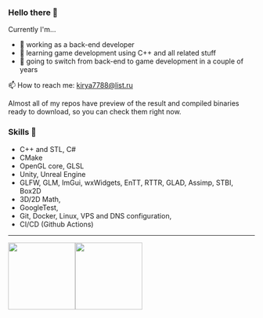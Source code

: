 ### Hello there 👋

Currently I'm...
- 💼 working as a back-end developer
- 🌱 learning game development using C++ and all related stuff
- 🔭 going to switch from back-end to game development in a couple of years

📫 How to reach me: kirya7788@list.ru

Almost all of my repos have preview of the result and compiled binaries ready to download, so you can check them right now.

### Skills 🧠
  - C++ and STL, C#
  - CMake
  - OpenGL core, GLSL
  - Unity, Unreal Engine
  - GLFW, GLM, ImGui, wxWidgets, EnTT, RTTR, GLAD, Assimp, STBI, Box2D
  - 3D/2D Math,
  - GoogleTest,
  - Git, Docker, Linux, VPS and DNS configuration,
  - CI/CD (Github Actions)

<hr/>
<a href="https://www.adamalston.com/"><img height="137px" src="https://github-readme-stats.vercel.app/api?username=lackym&hide_title=true&hide_border=true&show_icons=true&include_all_commits=true&count_private=true&line_height=21&theme=graywhite" /><!-- wi*quL3fcV --><img height="137px" src="https://github-readme-stats.vercel.app/api/top-langs/?username=lackym&hide=c,shaderlab&hide_title=true&hide_border=true&layout=compact&langs_count=6&exclude_repo=comp426,Redventures-Movie-Quotes&theme=graywhite" /></a>

<!--
**Lackym/Lackym** is a ✨ _special_ ✨ repository because its `README.md` (this file) appears on your GitHub profile.

Here are some ideas to get you started:

- 🔭 I’m currently working on ...
- 🌱 I’m currently learning ...
- 👯 I’m looking to collaborate on ...
- 🤔 I’m looking for help with ...
- 💬 Ask me about ...
- 📫 How to reach me: ...
- 😄 Pronouns: ...
- ⚡ Fun fact: ...
-->
